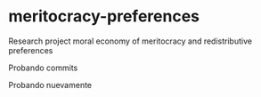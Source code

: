 # meritocracy-preferences
Research project moral economy of meritocracy and redistributive preferences

Probando commits

Probando nuevamente

